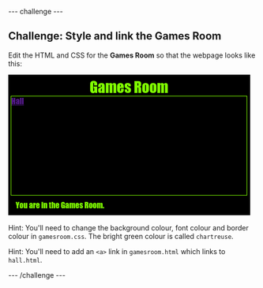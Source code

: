 \--- challenge \---

## Challenge: Style and link the Games Room

Edit the HTML and CSS for the **Games Room** so that the webpage looks like this:

![screenshot](images/rooms-games-challenge.png)

Hint: You'll need to change the background colour, font colour and border colour in `gamesroom.css`. The bright green colour is called `chartreuse`.

Hint: You'll need to add an `<a>` link in `gamesroom.html` which links to `hall.html`.

\--- /challenge \---